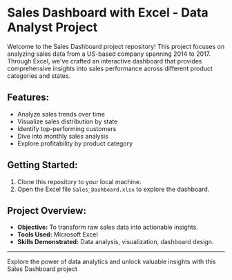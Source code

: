 # Sales Dashboard with Excel - Data Analyst Project 

Welcome to the Sales Dashboard project repository! This project focuses on analyzing sales data from a US-based company spanning 2014 to 2017. Through Excel, we've crafted an interactive dashboard that provides comprehensive insights into sales performance across different product categories and states.

## Features:
- Analyze sales trends over time
- Visualize sales distribution by state
- Identify top-performing customers
- Dive into monthly sales analysis
- Explore profitability by product category

## Getting Started:
1. Clone this repository to your local machine.
2. Open the Excel file `Sales_Dashboard.xlsx` to explore the dashboard.


## Project Overview:
- **Objective:** To transform raw sales data into actionable insights.
- **Tools Used:** Microsoft Excel
- **Skills Demonstrated:** Data analysis, visualization, dashboard design.

---

Explore the power of data analytics and unlock valuable insights with this Sales Dashboard project
